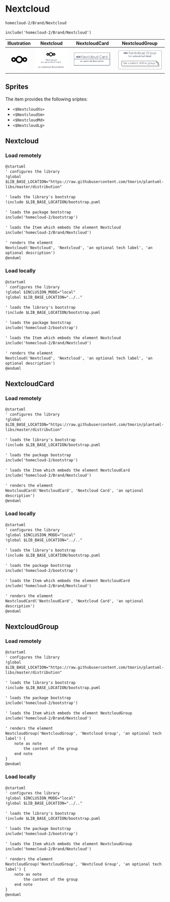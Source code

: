 # Nextcloud


```text
homecloud-2/Brand/Nextcloud
```

```text
include('homecloud-2/Brand/Nextcloud')
```



| Illustration | Nextcloud | NextcloudCard | NextcloudGroup |
| :---: | :---: | :---: | :---: |
| ![illustration for Illustration](../../homecloud-2/Brand/Nextcloud.png) | ![illustration for Nextcloud](../../homecloud-2/Brand/Nextcloud.Local.png) | ![illustration for NextcloudCard](../../homecloud-2/Brand/NextcloudCard.Local.png) | ![illustration for NextcloudGroup](../../homecloud-2/Brand/NextcloudGroup.Local.png) |



## Sprites
The item provides the following sriptes:

- `<$NextcloudXs>`
- `<$NextcloudSm>`
- `<$NextcloudMd>`
- `<$NextcloudLg>`





## Nextcloud

### Load remotely
```plantuml
@startuml
' configures the library
!global $LIB_BASE_LOCATION="https://raw.githubusercontent.com/tmorin/plantuml-libs/master/distribution"

' loads the library's bootstrap
!include $LIB_BASE_LOCATION/bootstrap.puml

' loads the package bootstrap
include('homecloud-2/bootstrap')

' loads the Item which embeds the element Nextcloud
include('homecloud-2/Brand/Nextcloud')

' renders the element
Nextcloud('Nextcloud', 'Nextcloud', 'an optional tech label', 'an optional description')
@enduml
```

### Load locally
```plantuml
@startuml
' configures the library
!global $INCLUSION_MODE="local"
!global $LIB_BASE_LOCATION="../.."

' loads the library's bootstrap
!include $LIB_BASE_LOCATION/bootstrap.puml

' loads the package bootstrap
include('homecloud-2/bootstrap')

' loads the Item which embeds the element Nextcloud
include('homecloud-2/Brand/Nextcloud')

' renders the element
Nextcloud('Nextcloud', 'Nextcloud', 'an optional tech label', 'an optional description')
@enduml
```

## NextcloudCard

### Load remotely
```plantuml
@startuml
' configures the library
!global $LIB_BASE_LOCATION="https://raw.githubusercontent.com/tmorin/plantuml-libs/master/distribution"

' loads the library's bootstrap
!include $LIB_BASE_LOCATION/bootstrap.puml

' loads the package bootstrap
include('homecloud-2/bootstrap')

' loads the Item which embeds the element NextcloudCard
include('homecloud-2/Brand/Nextcloud')

' renders the element
NextcloudCard('NextcloudCard', 'Nextcloud Card', 'an optional description')
@enduml
```

### Load locally
```plantuml
@startuml
' configures the library
!global $INCLUSION_MODE="local"
!global $LIB_BASE_LOCATION="../.."

' loads the library's bootstrap
!include $LIB_BASE_LOCATION/bootstrap.puml

' loads the package bootstrap
include('homecloud-2/bootstrap')

' loads the Item which embeds the element NextcloudCard
include('homecloud-2/Brand/Nextcloud')

' renders the element
NextcloudCard('NextcloudCard', 'Nextcloud Card', 'an optional description')
@enduml
```

## NextcloudGroup

### Load remotely
```plantuml
@startuml
' configures the library
!global $LIB_BASE_LOCATION="https://raw.githubusercontent.com/tmorin/plantuml-libs/master/distribution"

' loads the library's bootstrap
!include $LIB_BASE_LOCATION/bootstrap.puml

' loads the package bootstrap
include('homecloud-2/bootstrap')

' loads the Item which embeds the element NextcloudGroup
include('homecloud-2/Brand/Nextcloud')

' renders the element
NextcloudGroup('NextcloudGroup', 'Nextcloud Group', 'an optional tech label') {
    note as note
        the content of the group
    end note
}
@enduml
```

### Load locally
```plantuml
@startuml
' configures the library
!global $INCLUSION_MODE="local"
!global $LIB_BASE_LOCATION="../.."

' loads the library's bootstrap
!include $LIB_BASE_LOCATION/bootstrap.puml

' loads the package bootstrap
include('homecloud-2/bootstrap')

' loads the Item which embeds the element NextcloudGroup
include('homecloud-2/Brand/Nextcloud')

' renders the element
NextcloudGroup('NextcloudGroup', 'Nextcloud Group', 'an optional tech label') {
    note as note
        the content of the group
    end note
}
@enduml
```


